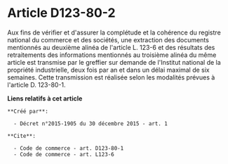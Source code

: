 # Article D123-80-2

Aux fins de vérifier et d'assurer la complétude et la cohérence du registre national du commerce et des sociétés, une
extraction des documents mentionnés au deuxième alinéa de l'article L. 123-6 et des résultats des retraitements des
informations mentionnés au troisième alinéa du même article est transmise par le greffier sur demande de l'Institut national
de la propriété industrielle, deux fois par an et dans un délai maximal de six semaines. Cette transmission est réalisée
selon les modalités prévues à l'article D. 123-80-1.

**Liens relatifs à cet article**

	**Créé par**:

	  - Décret n°2015-1905 du 30 décembre 2015 - art. 1

	**Cite**:

	  - Code de commerce - art. D123-80-1
	  - Code de commerce - art. L123-6
